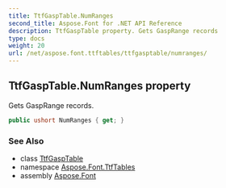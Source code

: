 ```yaml
---
title: TtfGaspTable.NumRanges
second_title: Aspose.Font for .NET API Reference
description: TtfGaspTable property. Gets GaspRange records
type: docs
weight: 20
url: /net/aspose.font.ttftables/ttfgasptable/numranges/
---
```

## TtfGaspTable.NumRanges property

Gets GaspRange records.

```csharp
public ushort NumRanges { get; }
```

### See Also

* class [TtfGaspTable](../)
* namespace [Aspose.Font.TtfTables](../../ttfgasptable/)
* assembly [Aspose.Font](../../../)



